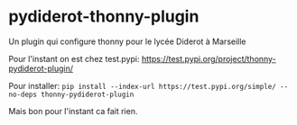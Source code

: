 # pydiderot-thonny-plugin
Un plugin qui configure thonny pour le lycée Diderot à Marseille


Pour l'instant on est chez test.pypi: https://test.pypi.org/project/thonny-pydiderot-plugin/

Pour installer: `pip install --index-url https://test.pypi.org/simple/ --no-deps thonny-pydiderot-plugin`

Mais bon pour l'instant ca fait rien.
